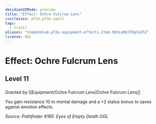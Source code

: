 ```yaml
---
obsidianUIMode: preview
title: "Effect: Ochre Fulcrum Lens"
cssclasses: pf2e,pf2e-spell
tags:
  - trait/
aliases: "Compendium.pf2e.equipment-effects.Item.5KXsyN9J78glG25I"
license: OGL
---
```

# Effect: Ochre Fulcrum Lens
## Level 11
### 






Granted by [[Equipment/Ochre Fulcrum Lens|Ochre Fulcrum Lens]]

You gain resistance 10 to mental damage and a +2 status bonus to saves against emotion effects.

*Source: Pathfinder #165: Eyes of Empty Death*
*OGL*